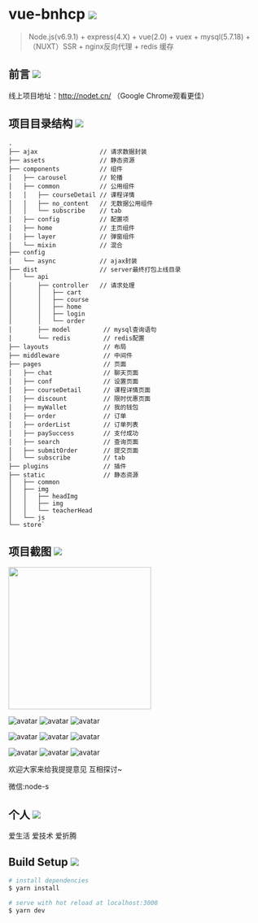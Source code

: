 # vue-bnhcp <img src="https://img.shields.io/badge/bnhcp-v1.0.0-green.svg"/> 

> Node.js(v6.9.1) + express(4.X) + vue(2.0) + vuex + mysql(5.7.18) + （NUXT）SSR + nginx反向代理 + redis 缓存
## 前言 [![](https://badge.juejin.im/entry/599a8ecd518825243a78bd3b/likes.svg?style=flat-square)](https://juejin.im/entry/599a8ecd518825243a78bd3b/detail) 

线上项目地址：<a href="hhttp://nodet.cn:3000/" target="_blank" style="color: red;">http://nodet.cn/</a>  （Google Chrome观看更佳）

## 项目目录结构 <img src="https://img.shields.io/badge/build-v1.0.0-blue.svg"/>
```
.
├── ajax                 // 请求数据封装
├── assets               // 静态资源
├── components           // 组件
│   ├── carousel         // 轮播
│   ├── common           // 公用组件
│   │   ├── courseDetail // 课程详情
│   │   ├── no_content   // 无数据公用组件
│   │   └── subscribe    // tab
│   ├── config           // 配置项
│   ├── home             // 主页组件
│   ├── layer            // 弹窗组件
│   └── mixin            // 混合
├── config
│   └── async            // ajax封装
├── dist                 // server最终打包上线目录
│   └── api              
│       ├── controller   // 请求处理
│       │   ├── cart
│       │   ├── course
│       │   ├── home
│       │   ├── login
│       │   └── order
│       ├── model         // mysql查询语句
│       └── redis         // redis配置
├── layouts               // 布局
├── middleware            // 中间件
├── pages                 // 页面
│   ├── chat              // 聊天页面
│   ├── conf              // 设置页面
│   ├── courseDetail      // 课程详情页面
│   ├── discount          // 限时优惠页面
│   ├── myWallet          // 我的钱包
│   ├── order             // 订单
│   ├── orderList         // 订单列表
│   ├── paySuccess        // 支付成功
│   ├── search            // 查询页面
│   ├── submitOrder       // 提交页面
│   └── subscribe         // tab
├── plugins               // 插件
├── static                // 静态资源
│   ├── common
│   ├── img
│   │   ├── headImg
│   │   ├── img
│   │   └── teacherHead
│   └── js
└── store`

```

## 项目截图 <img src="https://img.shields.io/badge/build-v1.0.0-blue.svg"/>

<img src="https://github.com/github1586/nuxt-bnhcp/blob/master/show/1.jpeg" width="280"/>


![avatar](https://github.com/github1586/nuxt-bnhcp/blob/master/show/1.jpeg)
![avatar](https://github.com/github1586/nuxt-bnhcp/blob/master/show/2.jpeg)
![avatar](https://github.com/github1586/nuxt-bnhcp/blob/master/show/3.jpeg)

![avatar](https://github.com/github1586/nuxt-bnhcp/blob/master/show/4.jpeg) 
![avatar](https://github.com/github1586/nuxt-bnhcp/blob/master/show/5.jpeg)
![avatar](https://github.com/github1586/nuxt-bnhcp/blob/master/show/6.jpeg)

![avatar](https://github.com/github1586/nuxt-bnhcp/blob/master/show/8.jpeg)
![avatar](https://github.com/github1586/nuxt-bnhcp/blob/master/show/7.jpeg)
![avatar](https://github.com/github1586/nuxt-bnhcp/blob/master/show/9.jpeg)

欢迎大家来给我提提意见 互相探讨~

微信:node-s

## 个人 <img src="https://img.shields.io/oneself/my-ff69b4.svg"/>

爱生活 爱技术 爱折腾

## Build Setup <img src="https://img.shields.io/badge/build-v1.0.0-blue.svg"/>

``` bash
# install dependencies
$ yarn install

# serve with hot reload at localhost:3000
$ yarn dev 